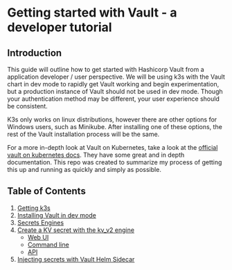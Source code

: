 # Getting started with Vault - a developer tutorial

## Introduction

This guide will outline how to get started with Hashicorp Vault from a application developer / user perspective. We will be using k3s with the Vault chart in dev mode to rapidly get Vault working and begin experimentation, but a production instance of Vault should not be used in dev mode. Though your authentication method may be different, your user experience should be consistent.

K3s only works on linux distributions, however there are other options for Windows users, such as Minikube. After installing one of these options, the rest of the Vault installation process will be the same.

For a more in-depth look at Vault on Kubernetes, take a look at the [official vault on kubernetes docs](https://learn.hashicorp.com/collections/vault/kubernetes). They have some great and in depth documentation. This repo was created to summarize my process of getting this up and running as quickly and simply as possible.

## Table of Contents

1. [Getting k3s](k3s_install.md)
2. [Installing Vault in dev mode](vault_install.md)
3. [Secrets Engines](secrets_engines.md)
4. [Create a KV secret with the kv_v2 engine](kv_secret/intro.md)
    - [Web UI](kv_secret/web_ui.md)
    - [Command line](kv_secret/vault_cli.md)
    - [API](kv_secret/vault_api.md)
5. [Injecting secrets with Vault Helm Sidecar](inject_sidecar.md)
